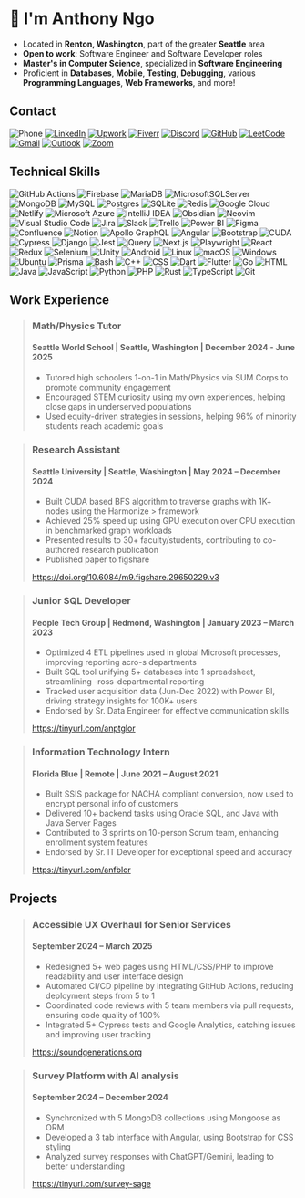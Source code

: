 # 👋 I'm Anthony Ngo

- Located in **Renton, Washington**, part of the greater **Seattle** area
- **Open to work**: Software Engineer and Software Developer roles
- **Master's in Computer Science**, specialized in **Software Engineering**
- Proficient in **Databases**, **Mobile**, **Testing**, **Debugging**, various **Programming Languages**, **Web Frameworks**, and more!

## Contact

![Phone](https://img.shields.io/badge/phone-+12063494860-8A2BE2)
[![LinkedIn](https://custom-icon-badges.demolab.com/badge/LinkedIn-0A66C2?logo=linkedin-white&logoColor=fff)](https://www.linkedin.com/in/anthongo)
[![Upwork](https://img.shields.io/badge/Upwork-6FDA44?logo=upwork&logoColor=fff)](https://www.upwork.com/freelancers/~01cfbb56c2bb5b594d)
[![Fiverr](https://img.shields.io/badge/Fiverr-1DBF73?logo=fiverr&logoColor=fff)](https://www.fiverr.com/anthonyngo4860)
[![Discord](https://img.shields.io/badge/Discord-%235865F2.svg?&logo=discord&logoColor=white)](https://discord.com/users/vadlus)
[![GitHub](https://img.shields.io/badge/GitHub-%23121011.svg?logo=github&logoColor=white)](https://github.com/anthongo)
[![LeetCode](https://img.shields.io/badge/LeetCode-000000?logo=LeetCode&logoColor=#d16c06)](https://leetcode.com/u/vadlus)
[![Gmail](https://img.shields.io/badge/Gmail-D14836?logo=gmail&logoColor=white)](mailto:anthonyngo002@gmail.com)
[![Outlook](https://img.shields.io/badge/Microsoft_Outlook-0078D4?style=for-the-badge&logo=microsoft-outlook&logoColor=white)](mailto:anthony.ngoxd@outlook.com)
[![Zoom](https://img.shields.io/badge/Zoom-2D8CFF?style=for-the-badge&logo=zoom&logoColor=white)](https://us05web.zoom.us/launch/chat?src=direct_chat_link&email=anthonyngo002%40gmail.com)

## Technical Skills

![GitHub Actions](https://img.shields.io/badge/github%20actions-%232671E5.svg?style=for-the-badge&logo=githubactions&logoColor=white)
![Firebase](https://img.shields.io/badge/firebase-a08021?style=for-the-badge&logo=firebase&logoColor=ffcd34)
![MariaDB](https://img.shields.io/badge/MariaDB-003545?style=for-the-badge&logo=mariadb&logoColor=white)
![MicrosoftSQLServer](https://img.shields.io/badge/Microsoft%20SQL%20Server-CC2927?style=for-the-badge&logo=microsoft%20sql%20server&logoColor=white)
![MongoDB](https://img.shields.io/badge/MongoDB-%234ea94b.svg?style=for-the-badge&logo=mongodb&logoColor=white)
![MySQL](https://img.shields.io/badge/mysql-4479A1.svg?style=for-the-badge&logo=mysql&logoColor=white)
![Postgres](https://img.shields.io/badge/postgres-%23316192.svg?style=for-the-badge&logo=postgresql&logoColor=white)
![SQLite](https://img.shields.io/badge/sqlite-%2307405e.svg?style=for-the-badge&logo=sqlite&logoColor=white)
![Redis](https://img.shields.io/badge/redis-%23DD0031.svg?style=for-the-badge&logo=redis&logoColor=white)
![Google Cloud](https://img.shields.io/badge/Google%20Cloud-%234285F4.svg?logo=google-cloud&logoColor=white)
![Netlify](https://img.shields.io/badge/Netlify-%23000000.svg?logo=netlify&logoColor=#00C7B7)
![Microsoft Azure](https://custom-icon-badges.demolab.com/badge/Microsoft%20Azure-0089D6?logo=msazure&logoColor=white)
![IntelliJ IDEA](https://img.shields.io/badge/IntelliJIDEA-000000.svg?logo=intellij-idea&logoColor=white)
![Obsidian](https://img.shields.io/badge/Obsidian-%23483699.svg?&logo=obsidian&logoColor=white)
![Neovim](https://img.shields.io/badge/Neovim-57A143?logo=neovim&logoColor=fff)
![Visual Studio Code](https://custom-icon-badges.demolab.com/badge/Visual%20Studio%20Code-0078d7.svg?logo=vsc&logoColor=white)
![Jira](https://img.shields.io/badge/Jira-0052CC?logo=jira&logoColor=fff)
![Slack](https://img.shields.io/badge/Slack-4A154B?logo=slack&logoColor=fff)
![Trello](https://img.shields.io/badge/Trello-0052CC?logo=trello&logoColor=fff)
![Power BI](https://custom-icon-badges.demolab.com/badge/Power%20BI-F1C912?logo=power-bi&logoColor=fff)
![Figma](https://img.shields.io/badge/Figma-F24E1E?logo=figma&logoColor=white)
![Confluence](https://img.shields.io/badge/Confluence-172B4D?logo=confluence&logoColor=fff)
![Notion](https://img.shields.io/badge/Notion-000?logo=notion&logoColor=fff)
![Apollo GraphQL](https://img.shields.io/badge/Apollo%20GraphQL-311C87?logo=apollographql&logoColor=fff)
![Angular](https://img.shields.io/badge/Angular-%23DD0031.svg?logo=angular&logoColor=white)
![Bootstrap](https://img.shields.io/badge/Bootstrap-7952B3?logo=bootstrap&logoColor=fff)
![CUDA](https://img.shields.io/badge/CUDA-76B900?logo=nvidia&logoColor=fff)
![Cypress](https://img.shields.io/badge/Cypress-69D3A7?logo=cypress&logoColor=fff)
![Django](https://img.shields.io/badge/Django-%23092E20.svg?logo=django&logoColor=white)
![Jest](https://img.shields.io/badge/Jest-C21325?logo=jest&logoColor=fff)
![jQuery](https://img.shields.io/badge/jQuery-0769AD?logo=jquery&logoColor=fff)
![Next.js](https://img.shields.io/badge/Next.js-black?logo=next.js&logoColor=white)
![Playwright](https://custom-icon-badges.demolab.com/badge/Playwright-2EAD33?logo=playwright&logoColor=fff)
![React](https://img.shields.io/badge/React-%2320232a.svg?logo=react&logoColor=%2361DAFB)
![Redux](https://img.shields.io/badge/Redux-764ABC?logo=redux&logoColor=fff)
![Selenium](https://img.shields.io/badge/Selenium-43B02A?logo=selenium&logoColor=fff)
![Unity](https://img.shields.io/badge/Unity-%23000000.svg?logo=unity&logoColor=white)
![Android](https://img.shields.io/badge/Android-3DDC84?logo=android&logoColor=white)
![Linux](https://img.shields.io/badge/Linux-FCC624?logo=linux&logoColor=black)
![macOS](https://img.shields.io/badge/macOS-000000?logo=apple&logoColor=F0F0F0)
![Windows](https://custom-icon-badges.demolab.com/badge/Windows-0078D6?logo=windows11&logoColor=white)
![Ubuntu](https://img.shields.io/badge/Ubuntu-E95420?logo=ubuntu&logoColor=white)
![Prisma](https://img.shields.io/badge/Prisma-2D3748?logo=prisma&logoColor=white)
![Bash](https://img.shields.io/badge/Bash-4EAA25?logo=gnubash&logoColor=fff)
![C++](https://img.shields.io/badge/C++-%2300599C.svg?logo=c%2B%2B&logoColor=white)
![CSS](https://img.shields.io/badge/CSS-639?logo=css&logoColor=fff)
![Dart](https://img.shields.io/badge/Dart-%230175C2.svg?logo=dart&logoColor=white)
![Flutter](https://img.shields.io/badge/Flutter-02569B?logo=flutter&logoColor=fff)
![Go](https://img.shields.io/badge/Go-%2300ADD8.svg?&logo=go&logoColor=white)
![HTML](https://img.shields.io/badge/HTML-%23E34F26.svg?logo=html5&logoColor=white)
![Java](https://img.shields.io/badge/Java-%23ED8B00.svg?logo=openjdk&logoColor=white)
![JavaScript](https://img.shields.io/badge/JavaScript-F7DF1E?logo=javascript&logoColor=000)
![Python](https://img.shields.io/badge/Python-3776AB?logo=python&logoColor=fff)
![PHP](https://img.shields.io/badge/php-%23777BB4.svg?&logo=php&logoColor=white)
![Rust](https://img.shields.io/badge/Rust-%23000000.svg?e&logo=rust&logoColor=white)
![TypeScript](https://img.shields.io/badge/TypeScript-3178C6?logo=typescript&logoColor=fff)
![Git](https://img.shields.io/badge/Git-F05032?logo=git&logoColor=fff)

## Work Experience

> ### Math/Physics Tutor
>
> #### Seattle World School | Seattle, Washington | December 2024 - June 2025
>
> - Tutored high schoolers 1-on-1 in Math/Physics via SUM Corps to promote community engagement
> - Encouraged STEM curiosity using my own experiences, helping close gaps in underserved populations
> - Used equity-driven strategies in sessions, helping 96% of minority students reach academic goals

> ### Research Assistant
>
> #### Seattle University | Seattle, Washington | May 2024 – December 2024
>
> - Built CUDA based BFS algorithm to traverse graphs with 1K+ nodes using the Harmonize > framework
> - Achieved 25% speed up using GPU execution over CPU execution in benchmarked graph workloads
> - Presented results to 30+ faculty/students, contributing to co-authored research publication
> - Published paper to figshare
>
> <https://doi.org/10.6084/m9.figshare.29650229.v3>

> ### Junior SQL Developer
>
> #### People Tech Group | Redmond, Washington | January 2023 – March 2023
>
> - Optimized 4 ETL pipelines used in global Microsoft processes, improving reporting acro-s departments
> - Built SQL tool unifying 5+ databases into 1 spreadsheet, streamlining -ross-departmental reporting
> - Tracked user acquisition data (Jun-Dec 2022) with Power BI, driving strategy insights for 100K+ users
> - Endorsed by Sr. Data Engineer for effective communication skills
>
> <https://tinyurl.com/anptglor>

> ### Information Technology Intern
>
> #### Florida Blue | Remote | June 2021 – August 2021
>
> - Built SSIS package for NACHA compliant conversion, now used to encrypt personal info of customers
> - Delivered 10+ backend tasks using Oracle SQL, and Java with Java Server Pages
> - Contributed to 3 sprints on 10-person Scrum team, enhancing enrollment system features
> - Endorsed by Sr. IT Developer for exceptional speed and accuracy
>
> <https://tinyurl.com/anfblor>

## Projects

> ### Accessible UX Overhaul for Senior Services
>
> #### September 2024 – March 2025
>
> - Redesigned 5+ web pages using HTML/CSS/PHP to improve readability and user interface design
> - Automated CI/CD pipeline by integrating GitHub Actions, reducing deployment steps from 5 to 1
> - Coordinated code reviews with 5 team members via pull requests, ensuring code quality of 100%
> - Integrated 5+ Cypress tests and Google Analytics, catching issues and improving user tracking
>
> <https://soundgenerations.org>

> ### Survey Platform with AI analysis
>
> #### September 2024 – December 2024
>
> - Synchronized with 5 MongoDB collections using Mongoose as ORM
> - Developed a 3 tab interface with Angular, using Bootstrap for CSS styling
> - Analyzed survey responses with ChatGPT/Gemini, leading to better understanding
>
> <https://tinyurl.com/survey-sage>

